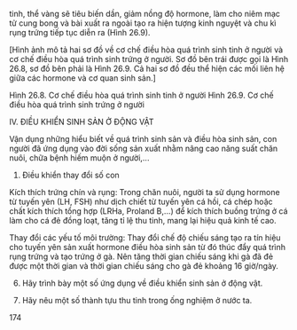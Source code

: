 tinh, thể vàng sẽ tiêu biến dần, giảm nồng độ hormone, làm cho niêm mạc tử cung bong và bài xuất ra ngoài tạo ra hiện tượng kinh nguyệt và chu kì rụng trứng tiếp tục diễn ra (Hình 26.9).

[Hình ảnh mô tả hai sơ đồ về cơ chế điều hòa quá trình sinh tinh ở người và cơ chế điều hòa quá trình sinh trứng ở người. Sơ đồ bên trái được gọi là Hình 26.8, sơ đồ bên phải là Hình 26.9. Cả hai sơ đồ đều thể hiện các mối liên hệ giữa các hormone và cơ quan sinh sản.]

Hình 26.8. Cơ chế điều hòa quá trình sinh tinh ở người
Hình 26.9. Cơ chế điều hòa quá trình sinh trứng ở người

IV. ĐIỀU KHIỂN SINH SẢN Ở ĐỘNG VẬT

Vận dụng những hiểu biết về quá trình sinh sản và điều hòa sinh sản, con người đã ứng dụng vào đời sống sản xuất nhằm nâng cao năng suất chăn nuôi, chữa bệnh hiếm muộn ở người,...

1. Điều khiển thay đổi số con

Kích thích trứng chín và rụng: Trong chăn nuôi, người ta sử dụng hormone từ tuyến yên (LH, FSH) như dịch chiết từ tuyến yên cá hồi, cá chép hoặc chất kích thích tổng hợp (LRHa, Proland B,...) để kích thích buồng trứng ở cá làm cho cá đẻ đồng loạt, tăng tỉ lệ thu tinh, mang lại hiệu quả kinh tế cao.

Thay đổi các yếu tố môi trường: Thay đổi chế độ chiếu sáng tạo ra tín hiệu cho tuyến yên sản xuất hormone điều hòa sinh sản từ đó thúc đẩy quá trình rụng trứng và tạo trứng ở gà. Nên tăng thời gian chiếu sáng khi gà đã đẻ được một thời gian và thời gian chiếu sáng cho gà đẻ khoảng 16 giờ/ngày.

6. Hãy trình bày một số ứng dụng về điều khiển sinh sản ở động vật.

7. Hãy nêu một số thành tựu thu tinh trong ống nghiệm ở nước ta.

174
